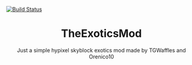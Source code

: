 [![Build Status](https://ci.thom.club/buildStatus/icon?job=ForgeHax/master)](https://ci.thom.club/job/ForgeHax/job/master)

<h1 align="center">TheExoticsMod</h1>

<p align="center">Just a simple hypixel skyblock exotics mod made by TGWaffles and Orenico10</p>
